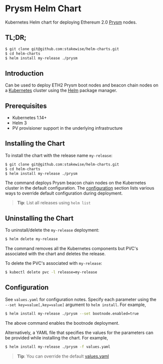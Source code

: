 # Prysm Helm Chart

Kubernetes Helm chart for deploying Ethereum 2.0 [Prysm](https://github.com/prysmaticlabs/prysm) nodes.

## TL;DR;

```bash
$ git clone git@github.com:stakewise/helm-charts.git
$ cd helm-charts
$ helm install my-release ./prysm
```

## Introduction

Can be used to deploy ETH2 Prysm boot nodes and beacon chain nodes on a [Kubernetes](http://kubernetes.io) cluster using the [Helm](https://helm.sh) package manager.

## Prerequisites

- Kubernetes 1.14+
- Helm 3
- PV provisioner support in the underlying infrastructure

## Installing the Chart

To install the chart with the release name `my-release`:

```bash
$ git clone git@github.com:stakewise/helm-charts.git
$ cd helm-charts
$ helm install my-release ./prysm
```

The command deploys Prysm beacon chain nodes on the Kubernetes cluster in the default configuration. The [configuration](#configuration) section lists various ways to override default configuration during deployment.

> **Tip**: List all releases using `helm list`

## Uninstalling the Chart

To uninstall/delete the `my-release` deployment:

```bash
$ helm delete my-release
```

The command removes all the Kubernetes components but PVC's associated with the chart and deletes the release.

To delete the PVC's associated with `my-release`:

```bash
$ kubectl delete pvc -l release=my-release
```

## Configuration

See `values.yaml` for configuration notes. Specify each parameter using the `--set key=value[,key=value]` argument to `helm install`. For example,

```bash
$ helm install my-release ./prysm --set bootnode.enabled=true
```

The above command enables the bootnode deployment.

Alternatively, a YAML file that specifies the values for the parameters can be provided while installing the chart. For example,

```bash
$ helm install my-release ./prysm -f values.yaml
```

> **Tip**: You can override the default [values.yaml](values.yaml)